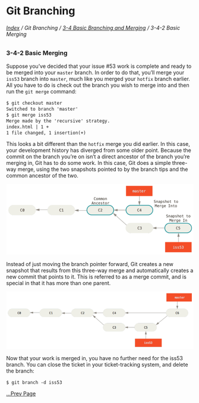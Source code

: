 Git Branching
==
###### [Index](../index.md) / Git Branching / [3-4 Basic Branching and Merging](3-4-0.md) / 3-4-2 Basic Merging

### 3-4-2 Basic Merging

Suppose you’ve decided that your issue #53 work is complete and ready to be merged into your `master` branch. In order to do that, you’ll merge your `iss53` branch into `master`, much like you merged your `hotfix` branch earlier. All you have to do is check out the branch you wish to merge into and then run the `git merge` command:

```
$ git checkout master
Switched to branch 'master'
$ git merge iss53
Merge made by the 'recursive' strategy.
index.html | 1 +
1 file changed, 1 insertion(+)
```

This looks a bit different than the `hotfix` merge you did earlier. In this case, your development history has diverged from some older point. Because the commit on the branch you’re on isn’t a direct ancestor of the branch you’re merging in, Git has to do some work. In this case, Git does a simple three-way merge, using the two snapshots pointed to by the branch tips and the common ancestor of the two.

![Image 3-16](../images/3-16.PNG)

Instead of just moving the branch pointer forward, Git creates a new snapshot that results from this three-way merge and automatically creates a new commit that points to it. This is referred to as a merge commit, and is special in that it has more than one parent.

![Image 3-17](../images/3-17.PNG)

Now that your work is merged in, you have no further need for the iss53 branch. You can close the ticket in your ticket-tracking system, and delete the branch:

```
$ git branch -d iss53
```

[...Prev Page](3-4-1.md)